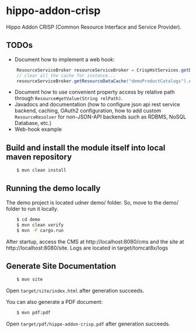 # hippo-addon-crisp

Hippo Addon CRISP (Common Resource Interface and Service Provider).

## TODOs

- Document how to implement a web hook:

```java
    ResourceServiceBroker resourceServiceBroker = CrispHstServices.getDefaultResourceServiceBroker();
    // clear all the cache for instance...
    resourceServiceBroker.getResourceDataCache("demoProductCatalogs").clear();
```

- Document how to use convenient property access by relative path through ```Resource#getValue(String relPath)```.
- Javadocs and documentation (how to configure json api rest service backend, caching, OAuth2 configuration, how to add custom ```ResourceResolver``` for non-JSON-API backends such as RDBMS, NoSQL Database, etc.)
- Web-hook example

## Build and install the module itself into local maven repository

```bash
    $ mvn clean install
```

## Running the demo locally

The demo project is located udner demo/ folder. So, move to the demo/ folder to run it locally.

```bash
    $ cd demo
    $ mvn clean verify
    $ mvn -P cargo.run
```

After startup, access the CMS at http://localhost:8080/cms and the site at http://localhost:8080/site.
Logs are located in target/tomcat8x/logs

## Generate Site Documentation

```bash
    $ mvn site
```

Open ```target/site/index.html``` after generation succeeds.

You can also generate a PDF document:

```bash
    $ mvn pdf:pdf
```

Open ```target/pdf/hippo-addon-crisp.pdf``` after generation succeeds.
